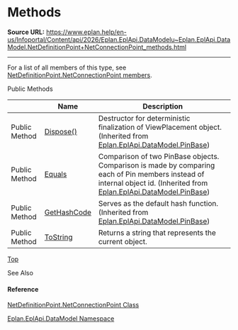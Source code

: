 # Methods

**Source URL:** https://www.eplan.help/en-us/Infoportal/Content/api/2026/Eplan.EplApi.DataModelu~Eplan.EplApi.DataModel.NetDefinitionPoint+NetConnectionPoint_methods.html

---

For a list of all members of this type, see [NetDefinitionPoint.NetConnectionPoint members](Eplan.EplApi.DataModelu~Eplan.EplApi.DataModel.NetDefinitionPoint+NetConnectionPoint_members.html).

Public Methods

|  | Name | Description |
| --- | --- | --- |
| Public Method | [Dispose()](Eplan.EplApi.DataModelu~Eplan.EplApi.DataModel.PinBase~Dispose().html) | Destructor for deterministic finalization of ViewPlacement object. (Inherited from [Eplan.EplApi.DataModel.PinBase](Eplan.EplApi.DataModelu~Eplan.EplApi.DataModel.PinBase.html)) |
| Public Method | [Equals](Eplan.EplApi.DataModelu~Eplan.EplApi.DataModel.PinBase~Equals.html) | Comparison of two PinBase objects. Comparison is made by comparing each of Pin members instead of internal object id. (Inherited from [Eplan.EplApi.DataModel.PinBase](Eplan.EplApi.DataModelu~Eplan.EplApi.DataModel.PinBase.html)) |
| Public Method | [GetHashCode](Eplan.EplApi.DataModelu~Eplan.EplApi.DataModel.PinBase~GetHashCode.html) | Serves as the default hash function. (Inherited from [Eplan.EplApi.DataModel.PinBase](Eplan.EplApi.DataModelu~Eplan.EplApi.DataModel.PinBase.html)) |
| Public Method | [ToString](Eplan.EplApi.DataModelu~Eplan.EplApi.DataModel.NetDefinitionPoint+NetConnectionPoint~ToString.html) | Returns a string that represents the current object. |

[Top](#top)

See Also

#### Reference

[NetDefinitionPoint.NetConnectionPoint Class](Eplan.EplApi.DataModelu~Eplan.EplApi.DataModel.NetDefinitionPoint+NetConnectionPoint.html)
  
[Eplan.EplApi.DataModel Namespace](Eplan.EplApi.DataModelu~Eplan.EplApi.DataModel_namespace.html)